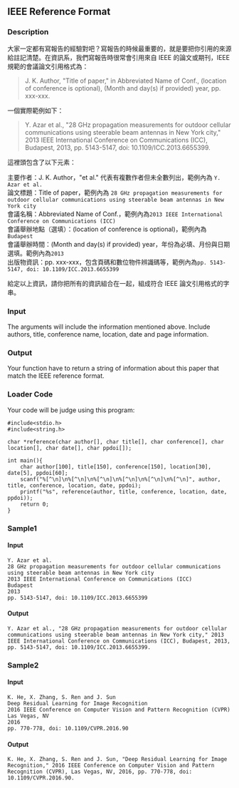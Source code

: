 IEEE Reference Format
---------------------

### Description

<div>

大家一定都有寫報告的經驗對吧？寫報告的時候最重要的，就是要把你引用的來源給註記清楚。在資訊系，我們寫報告時很常會引用來自
IEEE 的論文或期刊，IEEE 規範的會議論文引用格式為：

> J. K. Author, "Title of paper," in Abbreviated Name of Conf.,
> (location of conference is optional), (Month and day(s) if provided)
> year, pp. xxx-xxx.

一個實際範例如下：

> Y. Azar et al., \"28 GHz propagation measurements for outdoor cellular
> communications using steerable beam antennas in New York city,\" 2013
> IEEE International Conference on Communications (ICC), Budapest, 2013,
> pp. 5143-5147, doi: 10.1109/ICC.2013.6655399.

這裡頭包含了以下元素：

主要作者：J. K. Author，\"et al.\" 代表有複數作者但未全數列出，範例內為
`Y. Azar et al.`\
論文標題：Title of paper，範例內為
`28 GHz propagation measurements for outdoor cellular communications using steerable beam antennas in New York city`\
會議名稱：Abbreviated Name of
Conf.，範例內為`2013 IEEE International Conference on Communications (ICC)`\
會議舉辦地點（選填）：(location of conference is
optional)，範例內為`Budapest`\
會議舉辦時間：(Month and day(s) if provided)
year，年份為必填、月份與日期選填。範例內為`2013`\
出版物資訊：pp.
xxx-xxx，包含頁碼和數位物件辨識碼等，範例內為`pp. 5143-5147, doi: 10.1109/ICC.2013.6655399`

給定以上資訊，請你把所有的資訊組合在一起，組成符合 IEEE
論文引用格式的字串。

</div>

### Input

The arguments will include the information mentioned above. Include
authors, title, conference name, location, date and page information.

### Output

Your function have to return a string of information about this paper
that match the IEEE reference format.

### Loader Code

<div>

Your code will be judge using this program:

</div>

    #include<‍stdio.h>
    #include<‍string.h>

    char *reference(char author[], char title[], char conference[], char location[], char date[], char ppdoi[]);

    int main(){
        char author[100], title[150], conference[150], location[30], date[5], ppdoi[60];
        scanf("%[^\n]\n%[^\n]\n%[^\n]\n%[^\n]\n%[^\n]\n%[^\n]", author, title, conference, location, date, ppdoi);
        printf("%s", reference(author, title, conference, location, date, ppdoi));
        return 0;
    }

<div>

### Sample1

#### Input

    Y. Azar et al.
    28 GHz propagation measurements for outdoor cellular communications using steerable beam antennas in New York city
    2013 IEEE International Conference on Communications (ICC)
    Budapest
    2013
    pp. 5143-5147, doi: 10.1109/ICC.2013.6655399

#### Output

    Y. Azar et al., "28 GHz propagation measurements for outdoor cellular communications using steerable beam antennas in New York city," 2013 IEEE International Conference on Communications (ICC), Budapest, 2013, pp. 5143-5147, doi: 10.1109/ICC.2013.6655399.

</div>

<div>

### Sample2

#### Input

    K. He, X. Zhang, S. Ren and J. Sun
    Deep Residual Learning for Image Recognition
    2016 IEEE Conference on Computer Vision and Pattern Recognition (CVPR)
    Las Vegas, NV
    2016
    pp. 770-778, doi: 10.1109/CVPR.2016.90

#### Output

    K. He, X. Zhang, S. Ren and J. Sun, "Deep Residual Learning for Image Recognition," 2016 IEEE Conference on Computer Vision and Pattern Recognition (CVPR), Las Vegas, NV, 2016, pp. 770-778, doi: 10.1109/CVPR.2016.90.

</div>
